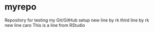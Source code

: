 # myrepo
Repository for testing my Git/GitHub setup
 new line by rk 
 third line by rk 
 new line caro
This is a line from RStudio